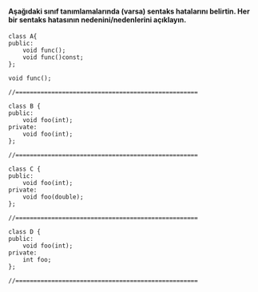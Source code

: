 #### Aşağıdaki sınıf tanımlamalarında (varsa) sentaks hatalarını belirtin. Her bir sentaks hatasının nedenini/nedenlerini açıklayın.

```
class A{
public:
	void func();
	void func()const;
};

void func();

//===================================================

class B {
public:
	void foo(int);
private:
	void foo(int);
};

//===================================================

class C {
public:
	void foo(int);
private:
	void foo(double);
};

//===================================================

class D {
public:
	void foo(int);
private:
	int foo;
};

//===================================================


```
